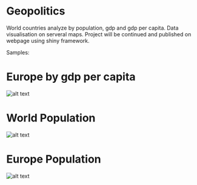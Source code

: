 # Geopolitics
World countries analyze by population, gdp and gdp per capita.
Data visualisation on serveral maps.
Project will be continued and published on webpage using shiny framework.

Samples:
# Europe by gdp per capita
![alt text](https://drive.google.com/uc?id=0B7YdwTALBWQbWGZZNkVkZEdkcms)
# World Population
![alt text](https://drive.google.com/uc?id=0B7YdwTALBWQbd2ZYSDVETUptWmc)
# Europe Population
![alt text](https://drive.google.com/uc?id=0B7YdwTALBWQbRUxuNXNXVHl3eWM)
